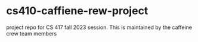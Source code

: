 # cs410-caffiene-rew-project
project repo for CS 417 fall 2023 session. This is maintained by the caffeine crew team members
